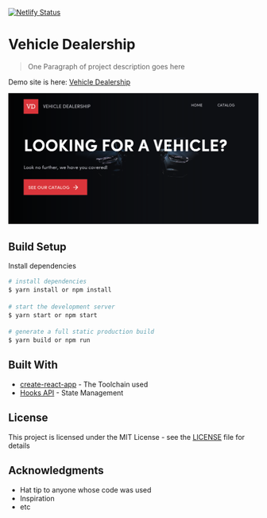 [![Netlify Status](https://api.netlify.com/api/v1/badges/248c30e8-eb88-4b67-a332-b427da25bd1b/deploy-status)](https://app.netlify.com/sites/vehicle-dealership/deploys)

# Vehicle Dealership

> One Paragraph of project description goes here

Demo site is here: [Vehicle Dealership](https://vehicle-dealership.netlify.com/)

![screenshot of site](./src/assets/images/og.png 'Vehicle Dealership Site')

## Build Setup

Install dependencies

```bash
# install dependencies
$ yarn install or npm install

# start the development server
$ yarn start or npm start

# generate a full static production build
$ yarn build or npm run
```

## Built With

- [create-react-app](https://github.com/facebook/create-react-app) - The Toolchain used
- [Hooks API](https://reactjs.org/docs/hooks-intro.html) - State Management

## License

This project is licensed under the MIT License - see the [LICENSE](LICENSE) file for details

## Acknowledgments

- Hat tip to anyone whose code was used
- Inspiration
- etc
